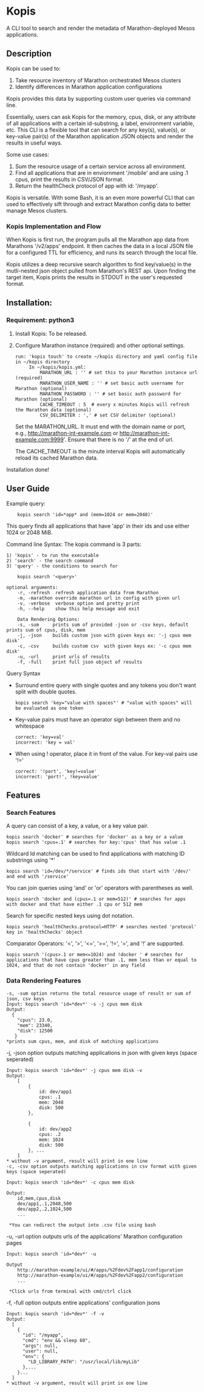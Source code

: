 # Kopis
A CLI tool to search and render the metadata of Marathon-deployed Mesos applications.  

## Description
Kopis can be used to:
1. Take resource inventory of Marathon orchestrated Mesos clusters
2. Identify differences in Marathon application configurations 

Kopis provides this data by supporting custom user queries via command line. 

Essentially, users can ask Kopis for the memory, cpus, disk, or any attribute of all applications with a certain id-substring, a label, environment variable, etc. This CLI is a flexible tool that can search for any key(s), value(s), or key-value pair(s) of the Marathon application JSON objects and render the results in useful ways. 

Some use cases:
1. Sum the resource usage of a certain service across all environment. 
2. Find all applications that are in enviornment '/mobile' and are using .1 cpus, print the results in CSV/JSON format.
3. Return the healthCheck protocol of app with id: '/myapp'.

Kopis is versatile. With some Bash, it is an even more powerful CLI that can used to effectively sift through and extract Marathon config data to better manage Mesos clusters. 

### Kopis Implementation and Flow
When Kopis is first run, the program pulls all the Marathon app data from Marathons '/v2/apps' endpoint. It then caches the data in a local JSON file for a configured TTL for efficiency, and runs its search through the local file. 

Kopis utilizes a deep recursive search algorithm to find key/value(s) in the mutli-nested json object pulled from Marathon's REST api. Upon finding the target item, Kopis prints the results in STDOUT in the user's requested format. 
        
## Installation:
### Requirement: **python3**

1) Install Kopis:
       To be released.
        
2) Configure Marathon instance (required) and other optional settings.
        
       run: 'kopis touch' to create ~/kopis directory and yaml config file in ~/kopis directory 
            In ~/kopis/kopis.yml:
                MARATHON_URL : '' # set this to your Marathon instance url (required)
                MARATHON_USER_NAME : '' # set basic auth username for Marathon (optional)
                MARATHON_PASSWORD : '' # set basic auth password for Marathon (optional) 
                CACHE_TIMEOUT : 5  # every x minutes Kopis will refresh the Marathon data (optional)
                CSV_DELIMITER : ',' # set CSV delimiter (optional)

   Set the MARATHON_URL. It must end with the domain name or port, e.g., http://marathon-int-example.com or http://marathon-int-example.com:9999'. Ensure that there is no '/' at the end of url.
   
   The CACHE_TIMEOUT is the minute interval Kopis will automatically reload its cached Marathon data.
   
Installation done!
    
## User Guide
 Example query:
 
        kopis search 'id=*app* and (mem=1024 or mem=2048)'
 This query finds all applications that have 'app' in their ids and use either 1024 or 2048 MiB. 
 
 Command line Syntax:
    The kopis command is 3 parts:
    
    1) 'kopis' - to run the executable
    2) 'search' - the search command
    3) 'query' - the conditions to search for 
   
        kopis search '<query>'
        
    optional arguments:
        -r, -refresh  refresh application data from Marathon 
        -m, -marathon override marathon url in config with given url
        -v, -verbose  verbose option and pretty print
        -h, --help    show this help message and exit
       
        Data Rendering Options:
        -s, -sum     prints sum of provided -json or -csv keys, default prints sum of cpus, disk, mem 
        -j, -json    builds custom json with given keys ex: '-j cpus mem disk'
        -c, -csv     builds custom csv  with given keys ex: '-c cpus mem disk'
        -u, -url     print urls of results
        -f, -full    print full json object of results
       

        
 Query Syntax

  + Surround entire query with single quotes and any tokens you don't want split with double quotes.
                
        kopis search 'key="value with spaces"' # "value with spaces" will be evaluated as one token
  
  + Key-value pairs must have an operator sign between them and no whitespace
  
        correct: 'key=val'  
        incorrect: 'key = val'
  + When using ! operator, place it in front of the value. For key-val pairs use '!='
  
        correct: '!port', 'key!=value'
        incorrect: 'port!', !key=value'
        

## Features

### Search Features

   A query can consist of a key, a value, or a key value pair.
   
    kopis search 'docker' # searches for 'docker' as a key or a value
    kopis search 'cpus=.1' # searches for key:'cpus' that has value .1
  
   Wildcard Id matching can be used to find applications with matching ID substrings using '*'
  
    kopis search 'id=/dev/*/service' # finds ids that start with '/dev/' and end with '/service'
    
   You can join queries using 'and' or 'or' operators with parentheses as well.
  
    kopis search 'docker and (cpus=.1 or mem=512)' # searches for apps with docker and that have either .1 cpu or 512 mem
    
   Search for specific nested keys using dot notation. 
  
    kopis search 'healthChecks.protocol=HTTP' # searches nested 'protocol' key in 'healthChecks' object
   
   Comparator Operators: '<', '>', '<=', '>=', '!=', '=', and '!' are supported.
    
    kopis search '(cpus>.1 or mem<=1024) and !docker ' # searches for applications that have cpus greater than .1, mem less than or equal to 1024, and that do not contain 'docker' in any field
    
 
 ### Data Rendering Features
 
    -s, -sum option returns the total resource usage of result or sum of json, csv keys
    Input: kopis search 'id=*dev*' -s -j cpus mem disk
    Output:
      {
        "cpus": 23.0,
        "mem": 23340,
        "disk": 12500
       }
    *prints sum cpus, mem, and disk of matching applications 
    
   -j, -json option outputs matching applications in json with given keys (space seperated)
   
    Input: kopis search 'id=*dev*' -j cpus mem disk -v 
    Output:
        [
            { 
                id: dev/app1
                cpus: .1
                mem: 2048
                disk: 500
            },
            
            { 
                id: dev/app2
                cpus: .2
                mem: 1024
                disk: 500
            }, ...
        ]
    * without -v argument, result will print in one line    
    -c, -csv option outputs matching applications in csv format with given keys (space seperated)
   
    Input: kopis search 'id=*dev*' -c cpus mem disk
    
    Output: 
        id,mem,cpus,disk
        dev/app1,.1,2048,500
        dev/app2,.2,1024,500
        ...
        
     *You can redirect the output into .csv file using bash
     
   -u, -url option outputs urls of the applications' Marathon configuration pages
  
    Input: kopis search 'id=*dev*' -u
    
    Output
        http://marathon-example/ui/#/apps/%2Fdev%2Fapp1/configuration
        http://marathon-example/ui/#/apps/%2Fdev%2Fapp2/configuration
        ...
        
     *Click urls from terminal with cmd/ctrl click

   -f, -full option outputs entire applications' configuration jsons
  
    Input: kopis search 'id=*dev*' -f -v
    Output:
      [
        {
          "id": "/myapp",
          "cmd": "env && sleep 60",
          "args": null,
          "user": null,
          "env": {
            "LD_LIBRARY_PATH": "/usr/local/lib/myLib"
          },...
        }...
      ]
    * without -v argument, result will print in one line    

        

  
        
        
        
    
     
    
    
 
 



